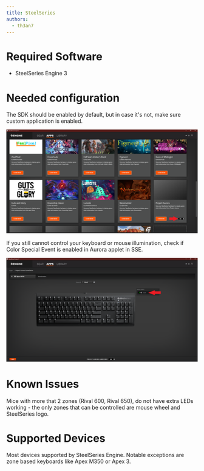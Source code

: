 ```yaml
---
title: SteelSeries
authors:
  - th3an7
---
```


# Required Software

* SteelSeries Engine 3

# Needed configuration

The SDK should be enabled by default, but in case it's not, make sure custom application is enabled.

![Enabling custom app in SSE3](/img/docs/enable-sse-app.png)

If you still cannot control your keyboard or mouse illumination, check if Color Special Event is enabled in Aurora applet in SSE.

![Color Special Event in Aurora applet](/img/docs/sse-special-event.png)

# Known Issues

Mice with more that 2 zones (Rival 600, Rival 650), do not have extra LEDs working - the only zones that can be controlled are mouse wheel and SteelSeries logo.

# Supported Devices

Most devices supported by SteelSeries Engine. Notable exceptions are zone based keyboards like Apex M350 or Apex 3.
